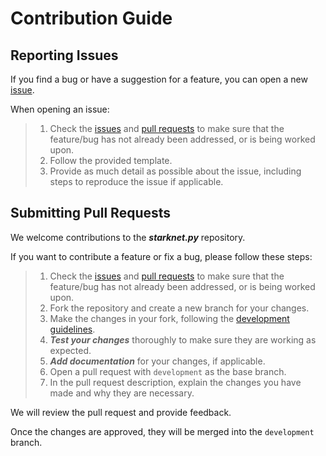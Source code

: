 # Contribution Guide

## Reporting Issues
If you find a bug or have a suggestion for a feature, you can open a new [issue](https://github.com/software-mansion/starknet.py/issues/new/choose).

When opening an issue:

> 1. Check the [issues](https://github.com/software-mansion/starknet.py/issues) and [pull requests](https://github.com/software-mansion/starknet.py/pulls) to make sure that the feature/bug has not already been addressed, or is being worked upon.
> 2. Follow the provided template.
> 3. Provide as much detail as possible about the issue, including steps to reproduce the issue if applicable.

## Submitting Pull Requests
We welcome contributions to the ***starknet.py*** repository.  
  
If you want to contribute a feature or fix a bug, please follow these steps:

> 1. Check the [issues](https://github.com/software-mansion/starknet.py/issues) and [pull requests](https://github.com/software-mansion/starknet.py/pulls) to make sure that the feature/bug has not already been addressed, or is being worked upon.
> 2. Fork the repository and create a new branch for your changes.
> 3. Make the changes in your fork, following the [development guidelines](https://starknetpy.readthedocs.io/en/latest/development.html).
> 4. ***Test your changes*** thoroughly to make sure they are working as expected.
> 5. ***Add documentation*** for your changes, if applicable.
> 6. Open a pull request with `development` as the base branch.
> 7. In the pull request description, explain the changes you have made and why they are necessary.
  
  
    
We will review the pull request and provide feedback.  

Once the changes are approved, they will be merged into the `development` branch.
